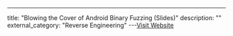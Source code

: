 ---
title: "Blowing the Cover of Android Binary Fuzzing (Slides)"
description: ""
external_category: "Reverse Engineering"
---[Visit Website](https://speakerdeck.com/flankerhqd/blowing-the-cover-of-android-binary-fuzzing)

